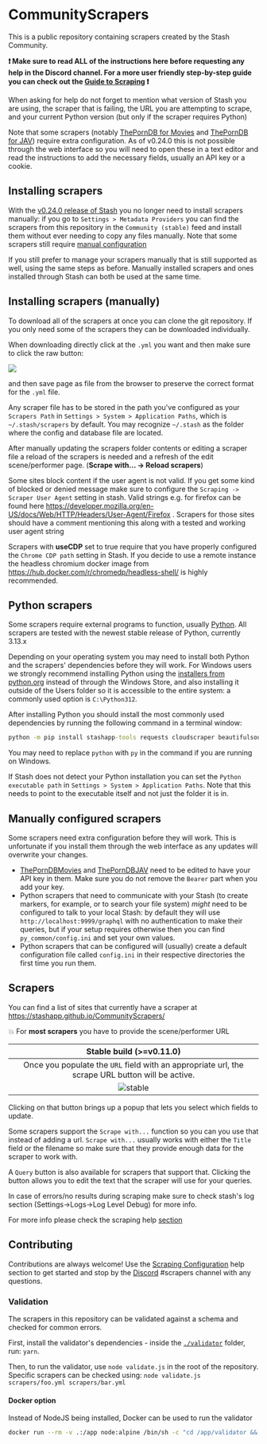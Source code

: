 # CommunityScrapers

This is a public repository containing scrapers created by the Stash Community.

**:exclamation: Make sure to read ALL of the instructions here before requesting any help in the Discord channel. For a more user friendly step-by-step guide you can check out the [Guide to Scraping](https://docs.stashapp.cc/beginner-guides/guide-to-scraping/) :exclamation:**

When asking for help do not forget to mention what version of Stash you are using, the scraper that is failing, the URL you are attempting to scrape, and your current Python version (but only if the scraper requires Python)

Note that some scrapers (notably [ThePornDB for Movies](./scrapers/ThePornDBMovies.yml) and [ThePornDB for JAV](./scrapers/ThePornDBJAV.yml)) require extra configuration. As of v0.24.0 this is not possible through the web interface so you will need to open these in a text editor and read the instructions to add the necessary fields, usually an API key or a cookie.

## Installing scrapers

With the [v0.24.0 release of Stash](https://github.com/stashapp/stash/releases/tag/v0.24.0) you no longer need to install scrapers manually: if you go to `Settings > Metadata Providers` you can find the scrapers from this repository in the `Community (stable)` feed and install them without ever needing to copy any files manually. Note that some scrapers still require [manual configuration](#manually-configured-scrapers)

If you still prefer to manage your scrapers manually that is still supported as well, using the same steps as before. Manually installed scrapers and ones installed through Stash can both be used at the same time.

## Installing scrapers (manually)

To download all of the scrapers at once you can clone the git repository. If you only need some of the scrapers they can be downloaded individually.

When downloading directly click at the `.yml` you want and then make sure to click the raw button:

![](https://user-images.githubusercontent.com/1358708/82524777-cd4cfe80-9afd-11ea-808d-5ea7bf26704f.jpg)

and then save page as file from the browser to preserve the correct format for the `.yml` file.

Any scraper file has to be stored in the path you've configured as your `Scrapers Path` in `Settings > System > Application Paths`, which is `~/.stash/scrapers` by default. You may recognize `~/.stash` as the folder where the config and database file are located.

After manually updating the scrapers folder contents or editing a scraper file a reload of the scrapers is needed and a refresh of the edit scene/performer page. (**Scrape with... -> Reload scrapers**)

Some sites block content if the user agent is not valid. If you get some kind of blocked or denied message make sure to configure the `Scraping ->
Scraper User Agent` setting in stash. Valid strings e.g. for firefox can be found here https://developer.mozilla.org/en-US/docs/Web/HTTP/Headers/User-Agent/Firefox . Scrapers for those sites should have a comment mentioning this along with a tested and working user agent string

Scrapers with **useCDP** set to true require that you have properly configured the `Chrome CDP path` setting in Stash. If you decide to use a remote instance the headless chromium docker image from https://hub.docker.com/r/chromedp/headless-shell/ is highly recommended.

## Python scrapers

Some scrapers require external programs to function, usually [Python](https://www.python.org/). All scrapers are tested with the newest stable release of Python, currently 3.13.x

Depending on your operating system you may need to install both Python and the scrapers' dependencies before they will work. For Windows users we strongly recommend installing Python using the [installers from python.org](https://www.python.org/downloads/) instead of through the Windows Store, and also installing it outside of the Users folder so it is accessible to the entire system: a commonly used option is `C:\Python312`.

After installing Python you should install the most commonly used dependencies by running the following command in a terminal window:

```cmd
python -m pip install stashapp-tools requests cloudscraper beautifulsoup4 lxml
```

You may need to replace `python` with `py` in the command if you are running on Windows.

If Stash does not detect your Python installation you can set the `Python executable path` in `Settings > System > Application Paths`. Note that this needs to point to the executable itself and not just the folder it is in.

## Manually configured scrapers

Some scrapers need extra configuration before they will work. This is unfortunate if you install them through the web interface as any updates will overwrite your changes.

- [ThePornDBMovies](./scrapers/ThePornDBMovies.yml) and [ThePornDBJAV](./scrapers/ThePornDBJAV.yml) need to be edited to have your API key in them. Make sure you do not remove the `Bearer` part when you add your key.
- Python scrapers that need to communicate with your Stash (to create markers, for example, or to search your file system) _might_ need to be configured to talk to your local Stash: by default they will use `http://localhost:9999/graphql` with no authentication to make their queries, but if your setup requires otherwise then you can find `py_common/config.ini` and set your own values.
- Python scrapers that can be configured will (usually) create a default configuration file called `config.ini` in their respective directories the first time you run them.

## Scrapers

You can find a list of sites that currently have a scraper at https://stashapp.github.io/CommunityScrapers/

:boom: For **most scrapers** you have to provide the scene/performer URL

|                                             Stable build (>=v0.11.0)                                             |
| :--------------------------------------------------------------------------------------------------------------: |
|         Once you populate the `URL` field with an appropriate url, the scrape URL button will be active.         |
| ![stable](https://user-images.githubusercontent.com/23707269/139529970-d2966ae0-ae51-4e73-8f7c-d14844b90691.png) |

Clicking on that button brings up a popup that lets you select which fields to update.

Some scrapers support the `Scrape with...` function so you can you use that instead of adding a url. `Scrape with...` usually works with either the `Title` field or the filename so make sure that they provide enough data for the scraper to work with.

A `Query` button is also available for scrapers that support that. Clicking the button allows you to edit the text that the scraper will use for your queries.

In case of errors/no results during scraping make sure to check stash's log section (Settings->Logs->Log Level Debug) for more info.

For more info please check the scraping help [section](https://github.com/stashapp/stash/blob/develop/ui/v2.5/src/docs/en/Manual/Scraping.md)

## Contributing

Contributions are always welcome! Use the [Scraping Configuration](https://github.com/stashapp/stash/blob/develop/ui/v2.5/src/docs/en/Manual/ScraperDevelopment.md) help section to get started and stop by the [Discord](https://discord.gg/2TsNFKt) #scrapers channel with any questions.

### Validation

The scrapers in this repository can be validated against a schema and checked for common errors.

First, install the validator's dependencies - inside the [`./validator`](./validator) folder, run: `yarn`.

Then, to run the validator, use `node validate.js` in the root of the repository.  
Specific scrapers can be checked using: `node validate.js scrapers/foo.yml scrapers/bar.yml`

#### Docker option
Instead of NodeJS being installed, Docker can be used to run the validator

```bash
docker run --rm -v .:/app node:alpine /bin/sh -c "cd /app/validator && yarn install --silent && cd .. && node validate.js --ci"
```